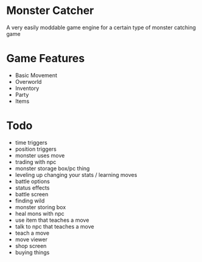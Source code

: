 # Monster Catcher
A very easily moddable game engine for a certain type of monster catching game

# Game Features
- Basic Movement
- Overworld
- Inventory
- Party
- Items

# Todo
- time triggers
- position triggers
- monster uses move
- trading with npc
- monster storage box/pc thing
- leveling up changing your stats / learning moves
- battle options
- status effects
- battle screen
- finding wild
- monster storing box
- heal mons with npc
- use item that teaches a move
- talk to npc that teaches a move
- teach a move
- move viewer
- shop screen
- buying things
